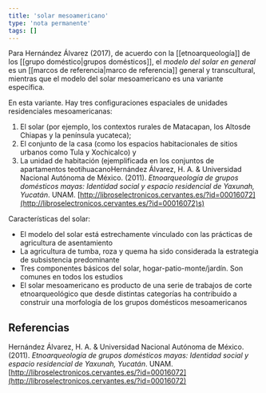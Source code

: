 ```yaml
---
title: 'solar mesoamericano'
type: 'nota permanente'
tags: []
---
```

Para Hernández Álvarez (2017), de acuerdo con la [[etnoarqueología]] de los [[grupo doméstico|grupos domésticos]], el *modelo del solar en general* es un [[marcos de referencia|marco de referencia]] general y transcultural, mientras que el modelo del solar mesoamericano es una variante específica.

En esta variante. Hay tres configuraciones espaciales de unidades residenciales mesoamericanas:
1. El solar (por ejemplo, los contextos rurales de Matacapan, los Altosde Chiapas y la península yucateca);
2. El conjunto de la casa (como los espacios habitacionales de sitios urbanos como Tula y Xochicalco) y 
3. La unidad de habitación (ejemplificada en los conjuntos de apartamentos teotihuacanoHernández Álvarez, H. A. & Universidad Nacional Autónoma de México. (2011). _Etnoarqueología de grupos domésticos mayas: Identidad social y espacio residencial de Yaxunah, Yucatán_. UNAM. [http://libroselectronicos.cervantes.es/?id=00016072](http://libroselectronicos.cervantes.es/?id=00016072)s)

Características del solar:

- El modelo del solar está estrechamente vinculado con las prácticas de agricultura de asentamiento
- La agricultura de tumba, roza y quema ha sido considerada la estrategia de subsistencia predominante
- Tres componentes básicos del solar, hogar-patio-monte/jardín. Son comunes en todos los estudios
- El solar mesoamericano es producto de una serie de trabajos de corte etnoarqueológico que desde distintas categorías ha contribuido a construir una morfología de los grupos domésticos mesoamericanos

## Referencias

Hernández Álvarez, H. A. & Universidad Nacional Autónoma de México. (2011). _Etnoarqueología de grupos domésticos mayas: Identidad social y espacio residencial de Yaxunah, Yucatán_. UNAM. [http://libroselectronicos.cervantes.es/?id=00016072](http://libroselectronicos.cervantes.es/?id=00016072)